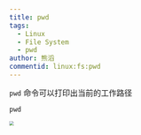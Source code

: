 ```yaml
---
title: pwd
tags:
  - Linux
  - File System
  - pwd
author: 熊滔
commentid: linux:fs:pwd
---
```


`pwd` 命令可以打印出当前的工作路径

```shell
pwd
```

<img src="https://cdn.jsdelivr.net/gh/LastKnightCoder/ImgHosting3/202111011642322021-11-01-16-42-33.png" style="zoom:50%; margin-left: 0; border-radius: 0;"/>